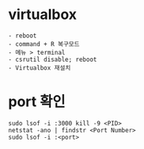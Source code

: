 # virtualbox

```
- reboot 
- command + R 복구모드
- 메뉴 > terminal
- csrutil disable; reboot
- Virtualbox 재설치 
```

# port 확인

```
sudo lsof -i :3000 kill -9 <PID>
netstat -ano | findstr <Port Number>
sudo lsof -i :<port>
```
